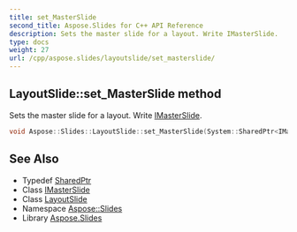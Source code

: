 ```yaml
---
title: set_MasterSlide
second_title: Aspose.Slides for C++ API Reference
description: Sets the master slide for a layout. Write IMasterSlide.
type: docs
weight: 27
url: /cpp/aspose.slides/layoutslide/set_masterslide/
---
```

## LayoutSlide::set_MasterSlide method


Sets the master slide for a layout. Write [IMasterSlide](../../imasterslide/).

```cpp
void Aspose::Slides::LayoutSlide::set_MasterSlide(System::SharedPtr<IMasterSlide> value) override
```

## See Also

* Typedef [SharedPtr](../../../system/sharedptr/)
* Class [IMasterSlide](../../imasterslide/)
* Class [LayoutSlide](../)
* Namespace [Aspose::Slides](../../)
* Library [Aspose.Slides](../../../)
